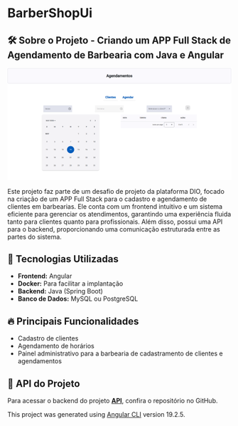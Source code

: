 # BarberShopUi

## 🛠️ Sobre o Projeto - Criando um APP Full Stack de Agendamento de Barbearia com Java e Angular

![Painel Administrativo](src/assets/painel-administrativo.png)

Este projeto faz parte de um desafio de projeto da plataforma DIO, focado na criação de um APP Full Stack para o cadastro e agendamento de clientes em barbearias. Ele conta com um frontend intuitivo e um sistema eficiente para gerenciar os atendimentos, garantindo uma experiência fluida tanto para clientes quanto para profissionais. Além disso, possui uma API para o backend, proporcionando uma comunicação estruturada entre as partes do sistema.

## 🚀 Tecnologias Utilizadas  
- **Frontend:** Angular
- **Docker:** Para facilitar a implantação 
- **Backend:** Java (Spring Boot)
- **Banco de Dados:** MySQL ou PostgreSQL   

## 🔥 Principais Funcionalidades  
- Cadastro de clientes
- Agendamento de horários     
- Painel administrativo para a barbearia de cadastramento de clientes e agendamentos

## 🔗 API do Projeto  
Para acessar  o backend do projeto **[API](https://github.com/Jquest64/barber-shop-api)**, confira o repositório no GitHub.

This project was generated using [Angular CLI](https://github.com/angular/angular-cli) version 19.2.5.
